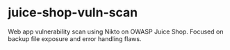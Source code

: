 # juice-shop-vuln-scan
Web app vulnerability scan using Nikto on OWASP Juice Shop. Focused on backup file exposure and error handling flaws.
